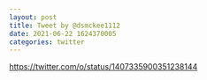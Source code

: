 ```yaml
--- 
layout: post 
title: Tweet by @dsmckee1112 
date: 2021-06-22 1624370005 
categories: twitter 
--- 
```

https://twitter.com/o/status/1407335900351238144